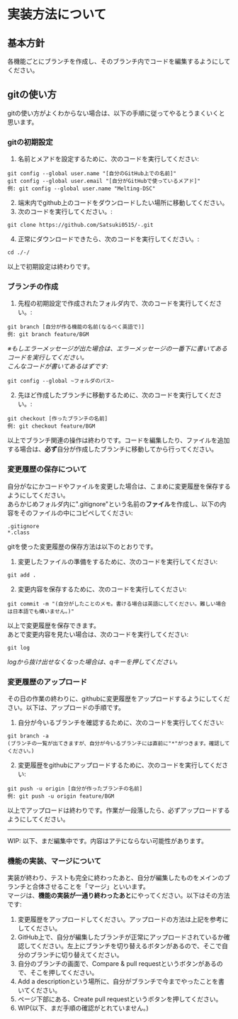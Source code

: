 # 実装方法について

## 基本方針
各機能ごとにブランチを作成し、そのブランチ内でコードを編集するようにしてください。

## gitの使い方
gitの使い方がよくわからない場合は、以下の手順に従ってやるとうまくいくと思います。
### gitの初期設定
1. 名前とメアドを設定するために、次のコードを実行してください:
```
git config --global user.name "[自分のGitHub上での名前]"
git config --global user.email "[自分がGitHubで使っているメアド]"
例: git config --global user.name "Melting-DSC"
```
2. 端末内でgithub上のコードをダウンロードしたい場所に移動してください。
3. 次のコードを実行してください。: 
```
git clone https://github.com/Satsuki0515/-.git
```
4. 正常にダウンロードできたら、次のコードを実行してください。:
```
cd ./-/
```
以上で初期設定は終わりです。

### ブランチの作成
1. 先程の初期設定で作成されたフォルダ内で、次のコードを実行してください。: 
```
git branch [自分が作る機能の名前(なるべく英語で)]
例: git branch feature/BGM
```
*※もしエラーメッセージが出た場合は、エラーメッセージの一番下に書いてあるコードを実行してください。  
こんなコードが書いてあるはずです:*
```
git config --global ~フォルダのパス~
```
2. 先ほど作成したブランチに移動するために、次のコードを実行してください。:
```
git checkout [作ったブランチの名前]
例: git checkout feature/BGM
```
以上でブランチ関連の操作は終わりです。コードを編集したり、ファイルを追加する場合は、**必ず**自分が作成したブランチに移動してから行ってください。

### 変更履歴の保存について
自分がなにかコードやファイルを変更した場合は、こまめに変更履歴を保存するようにしてください。  
あらかじめフォルダ内に".gitignore"という名前の**ファイル**を作成し、以下の内容をそのファイルの中にコピペしてください:
```
.gitignore
*.class
```
gitを使った変更履歴の保存方法は以下のとおりです。
1. 変更したファイルの準備をするために、次のコードを実行してください:
```
git add .
```
2. 変更内容を保存するために、次のコードを実行してください:
```
git commit -m "(自分がしたことのメモ。書ける場合は英語にしてください。難しい場合は日本語でも構いません。)"
```
以上で変更履歴を保存できます。  
あとで変更内容を見たい場合は、次のコードを実行してください:
```
git log
```
*logから抜け出せなくなった場合は、qキーを押してください。*

### 変更履歴のアップロード
その日の作業の終わりに、githubに変更履歴をアップロードするようにしてください。以下は、アップロードの手順です。
1. 自分が今いるブランチを確認するために、次のコードを実行してください:
```
git branch -a
(ブランチの一覧が出てきますが、自分が今いるブランチには直前に"*"がつきます。確認してください。)
```
2. 変更履歴をgithubにアップロードするために、次のコードを実行してください: 
```
git push -u origin [自分が作ったブランチの名前]
例: git push -u origin feature/BGM
```
以上でアップロードは終わりです。作業が一段落したら、必ずアップロードするようにしてください。

- - -
WIP: 以下、まだ編集中です。内容はアテにならない可能性があります。

### 機能の実装、マージについて

実装が終わり、テストも完全に終わったあと、自分が編集したものをメインのブランチと合体させることを「マージ」といいます。  
マージは、**機能の実装が一通り終わったあと**にやってください。以下はその方法です:
1. 変更履歴をアップロードしてください。アップロードの方法は上記を参考にしてください。
2. GitHub上で、自分が編集したブランチが正常にアップロードされているか確認してください。左上にブランチを切り替えるボタンがあるので、そこで自分のブランチに切り替えてください。
3. 自分のブランチの画面で、Compare & pull requestというボタンがあるので、そこを押してください。
4. Add a descriptionという場所に、自分がブランチで今までやったことを書いてください。
5. ページ下部にある、Create pull requestというボタンを押してください。
6. WIP(以下、まだ手順の確認がとれていません。)

